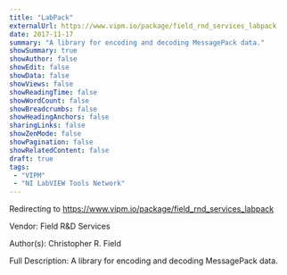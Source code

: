 ```yaml
---
title: "LabPack"
externalUrl: https://www.vipm.io/package/field_rnd_services_labpack
date: 2017-11-17
summary: "A library for encoding and decoding MessagePack data."
showSummary: true
showAuthor: false
showEdit: false
showData: false
showViews: false
showReadingTime: false
showWordCount: false
showBreadcrumbs: false
showHeadingAnchors: false
sharingLinks: false
showZenMode: false
showPagination: false
showRelatedContent: false
draft: true
tags:
 - "VIPM"
 - "NI LabVIEW Tools Network"
---
```


Redirecting to https://www.vipm.io/package/field_rnd_services_labpack

Vendor: Field R&D Services

Author(s): Christopher R. Field
 
Full Description:
A library for encoding and decoding MessagePack data.